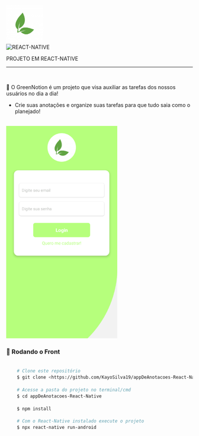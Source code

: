 
<img id="logo" src="./src/assets/logo.jpg" alt="Logo Do Projeto" width="100" />
</br>
<img align="center" alt="REACT-NATIVE" 
        src="https://img.shields.io/badge/React_Native-20232A?style=for-the-badge&logo=react&logoColor=61DAFB">
<p>PROJETO EM REACT-NATIVE</p>
<hr>
</br>
    <p aling="center"> 🌱 O GreenNotion é um projeto que visa auxiliar as tarefas dos nossos usuários no dia a dia! </p>
    <ul>
        <li>Crie suas anotações e organize suas tarefas para que tudo saia como o planejado!</li>
    </ul>
</br>
    <img id="logo" src="./src/assets/Tela.png" alt="Logo Do Projeto" width="300" />
</br>

### 🎲 Rodando o Front 

```bash

    # Clone este repositório  
    $ git clone <https://github.com/KayoSilva19/appDeAnotacoes-React-Native>

    # Acesse a pasta do projeto no terminal/cmd
    $ cd appDeAnotacoes-React-Native

    $ npm install

    # Com o React-Native instalado execute o projeto
    $ npx react-native run-android

```
